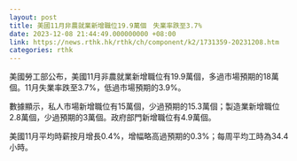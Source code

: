 ```yaml
---
layout: post
title: 美國11月非農就業新增職位19.9萬個　失業率跌至3.7%
date: 2023-12-08 21:44:49.000000000 +08:00
link: https://news.rthk.hk/rthk/ch/component/k2/1731359-20231208.htm
categories: rthk
---
```


美國勞工部公布，美國11月非農就業新增職位有19.9萬個，多過市場預期的18萬個。11月失業率跌至3.7%，低過市場預期的3.9%。

數據顯示，私人市場新增職位有15萬個，少過預期的15.3萬個；製造業新增職位2.8萬個，少過預期的3萬個。政府部門新增職位有4.9萬個。

美國11月平均時薪按月增長0.4%，增幅略高過預期的0.3%；每周平均工時為34.4小時。
